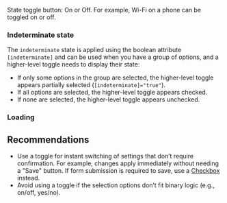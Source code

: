 State toggle button: On or Off. For example, Wi-Fi on a phone can be toggled on or off.

<!-- example(toggle-overview) -->

### Indeterminate state

The `indeterminate` state is applied using the boolean attribute `[indeterminate]` and can be used when you have a group of options, and a higher-level toggle needs to display their state:

-   If only some options in the group are selected, the higher-level toggle appears partially selected (`[indeterminate]="true"`).
-   If all options are selected, the higher-level toggle appears checked.
-   If none are selected, the higher-level toggle appears unchecked.

<!-- example(toggle-indeterminate) -->

### Loading

<!-- example(toggle-loading) -->

## Recommendations

-   Use a toggle for instant switching of settings that don’t require confirmation. For example, changes apply immediately without needing a "Save" button. If form submission is required to save, use a [Checkbox](/en/components/checkbox) instead.
-   Avoid using a toggle if the selection options don’t fit binary logic (e.g., on/off, yes/no).

